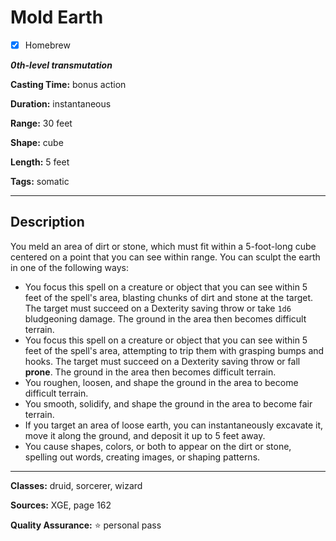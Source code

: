 # Mold Earth

- [x] Homebrew

***0th-level transmutation***

**Casting Time:** bonus action

**Duration:** instantaneous

**Range:** 30 feet

**Shape:** cube

**Length:** 5 feet

**Tags:** somatic

---

## Description
You meld an area of dirt or stone, which must fit within a 5-foot-long cube centered on a point that you can see within range.
You can sculpt the earth in one of the following ways:
- You focus this spell on a creature or object that you can see within 5 feet of the spell's area, blasting chunks of dirt and stone at the target.
The target must succeed on a Dexterity saving throw or take `1d6` bludgeoning damage.
The ground in the area then becomes difficult terrain. 
- You focus this spell on a creature or object that you can see within 5 feet of the spell's area, attempting to trip them with grasping bumps and hooks.
The target must succeed on a Dexterity saving throw or fall **prone**.
The ground in the area then becomes difficult terrain.
- You roughen, loosen, and shape the ground in the area to become difficult terrain.
- You smooth, solidify, and shape the ground in the area to become fair terrain.
- If you target an area of loose earth, you can instantaneously excavate it, move it along the ground, and deposit it up to 5 feet away.
- You cause shapes, colors, or both to appear on the dirt or stone, spelling out words, creating images, or shaping patterns.

---

**Classes:** druid, sorcerer, wizard

**Sources:** XGE, page 162

**Quality Assurance:** :star: personal pass

